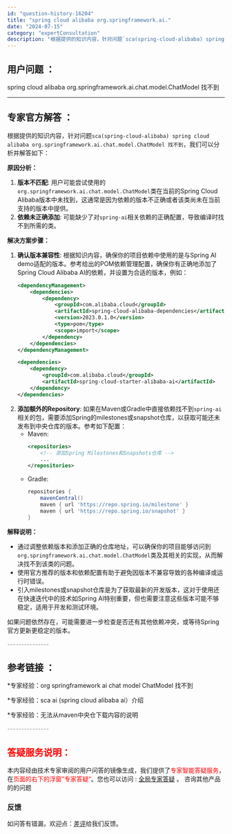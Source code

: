 ```yaml
---
id: "question-history-16204"
title: "spring cloud alibaba org.springframework.ai."
date: "2024-07-15"
category: "expertConsultation"
description: "根据提供的知识内容，针对问题`sca(spring-cloud-alibaba) spring cloud alibaba org.springframework.ai.chat.model.ChatModel 找不到`，我们可以分析并解答如下：**原因分析：**1. **版本不匹配**: 用户可能"
---
```


## 用户问题 ： 
 spring cloud alibaba org.springframework.ai.chat.model.ChatModel 找不到  

---------------
## 专家官方解答 ：

根据提供的知识内容，针对问题`sca(spring-cloud-alibaba) spring cloud alibaba org.springframework.ai.chat.model.ChatModel 找不到`，我们可以分析并解答如下：

**原因分析：**
1. **版本不匹配**: 用户可能尝试使用的`org.springframework.ai.chat.model.ChatModel`类在当前的Spring Cloud Alibaba版本中未找到，这通常是因为依赖的版本不正确或者该类尚未在当前支持的版本中提供。
2. **依赖未正确添加**: 可能缺少了对`spring-ai`相关依赖的正确配置，导致编译时找不到所需的类。

**解决方案步骤：**
1. **确认版本兼容性**: 根据知识内容，确保你的项目依赖中使用的是与Spring AI demo适配的版本。参考给出的POM依赖管理配置，确保你有正确地添加了Spring Cloud Alibaba AI的依赖，并设置为合适的版本，例如：
   ```xml
   <dependencyManagement>
       <dependencies>
           <dependency>
               <groupId>com.alibaba.cloud</groupId>
               <artifactId>spring-cloud-alibaba-dependencies</artifactId>
               <version>2023.0.1.0</version>
               <type>pom</type>
               <scope>import</scope>
           </dependency>
       </dependencies>
   </dependencyManagement>

   <dependencies>
       <dependency>
           <groupId>com.alibaba.cloud</groupId>
           <artifactId>spring-cloud-starter-alibaba-ai</artifactId>
       </dependency>
   </dependencies>
   ```
2. **添加额外的Repository**: 如果在Maven或Gradle中直接依赖找不到`spring-ai`相关的包，需要添加Spring的milestones或snapshot仓库，以获取可能还未发布到中央仓库的版本。参考如下配置：
   - Maven:
     ```xml
     <repositories>
         <!-- 添加Spring Milestones和Snapshots仓库 -->
         ...
     </repositories>
     ```
   - Gradle:
     ```groovy
     repositories {
         mavenCentral()
         maven { url 'https://repo.spring.io/milestone' }
         maven { url 'https://repo.spring.io/snapshot' }
     }
     ```

**解释说明：**
- 通过调整依赖版本和添加正确的仓库地址，可以确保你的项目能够访问到`org.springframework.ai.chat.model.ChatModel`类及其相关的实现，从而解决找不到该类的问题。
- 使用官方推荐的版本和依赖配置有助于避免因版本不兼容导致的各种编译或运行时错误。
- 引入milestones或snapshot仓库是为了获取最新的开发版本，这对于使用还在快速迭代中的技术如Spring AI特别重要，但也需要注意这些版本可能不够稳定，适用于开发和测试环境。

如果问题依然存在，可能需要进一步检查是否还有其他依赖冲突，或等待Spring官方更新更稳定的版本。


<font color="#949494">---------------</font> 


## 参考链接 ：

*专家经验：org springframework ai chat model ChatModel 找不到 
 
 *专家经验：sca ai (spring cloud alibaba ai）介绍 
 
 *专家经验：无法从maven中央仓下载内容的说明 


 <font color="#949494">---------------</font> 
 


## <font color="#FF0000">答疑服务说明：</font> 

本内容经由技术专家审阅的用户问答的镜像生成，我们提供了<font color="#FF0000">专家智能答疑服务</font>，在<font color="#FF0000">页面的右下的浮窗”专家答疑“</font>。您也可以访问 : [全局专家答疑](https://answer.opensource.alibaba.com/docs/intro) 。 咨询其他产品的的问题

### 反馈
如问答有错漏，欢迎点：[差评](https://ai.nacos.io/user/feedbackByEnhancerGradePOJOID?enhancerGradePOJOId=16212)给我们反馈。
